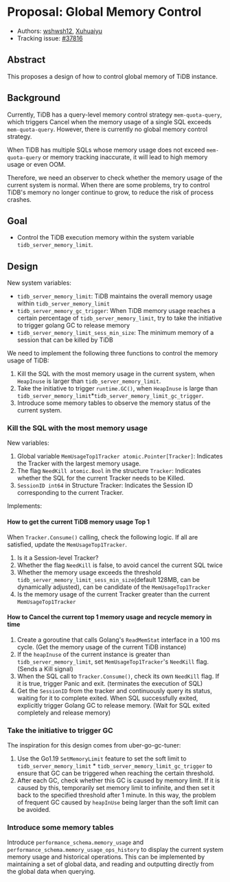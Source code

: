 # Proposal: Global Memory Control

* Authors: [wshwsh12](https://github.com/wshwsh12), [Xuhuaiyu](https://github.com/Xuhuaiyu)
* Tracking issue: [#37816](https://github.com/pingcap/tidb/issues/37816)

## Abstract

This proposes a design of how to control global memory of TiDB instance.

## Background

Currently, TiDB has a query-level memory control strategy `mem-quota-query`, which triggers Cancel when the memory usage of a single SQL exceeds `mem-quota-query`. However, there is currently no global memory control strategy. 

When TiDB has multiple SQLs whose memory usage does not exceed `mem-quota-query` or memory tracking inaccurate, it will lead to high memory usage or even OOM. 

Therefore, we need an observer to check whether the memory usage of the current system is normal. When there are some problems, try to control TiDB's memory no longer continue to grow, to reduce the risk of process crashes.

## Goal

- Control the TiDB execution memory within the system variable `tidb_server_memory_limit`.

## Design

New system variables:
- `tidb_server_memory_limit`: TiDB maintains the overall memory usage within `tidb_server_memory_limit`
- `tidb_server_memory_gc_trigger`: When TiDB memory usage reaches a certain percentage of `tidb_server_memory_limit`, try to take the initiative to trigger golang GC to release memory
- `tidb_server_memory_limit_sess_min_size`: The minimum memory of a session that can be killed by TiDB

We need to implement the following three functions to control the memory usage of TiDB:
1. Kill the SQL with the most memory usage in the current system, when `HeapInuse` is larger than `tidb_server_memory_limit`.
2. Take the initiative to trigger `runtime.GC()`, when `HeapInuse` is large than `tidb_server_memory_limit`*`tidb_server_memory_limit_gc_trigger`.
3. Introduce some memory tables to observe the memory status of the current system.

### Kill the SQL with the most memory usage

New variables:

1. Global variable `MemUsageTop1Tracker atomic.Pointer[Tracker]`: Indicates the Tracker with the largest memory usage.
2. The flag `NeedKill atomic.Bool` in the structure `Tracker`: Indicates whether the SQL for the current Tracker needs to be Killed.
3. `SessionID int64` in Structure Tracker: Indicates the Session ID corresponding to the current Tracker.

Implements:

#### How to get the current TiDB memory usage Top 1
When `Tracker.Consume()` calling, check the following logic. If all are satisfied, update the `MemUsageTop1Tracker`.
1. Is it a Session-level Tracker?
2. Whether the flag `NeedKill` is false, to avoid cancel the current SQL twice
3. Whether the memory usage exceeds the threshold `tidb_server_memory_limit_sess_min_size`(default 128MB, can be dynamically adjusted), can be candidate of the `MemUsageTop1Tracker` 
4. Is the memory usage of the current Tracker greater than the current `MemUsageTop1Tracker`

#### How to Cancel the current top 1 memory usage and recycle memory in time
1. Create a goroutine that calls Golang's `ReadMemStat` interface in a 100 ms cycle. (Get the memory usage of the current TiDB instance)
2. If the `heapInuse` of the current instance is greater than `tidb_server_memory_limit`, set `MemUsageTop1Tracker`'s `NeedKill` flag. (Sends a Kill signal)
3. When the SQL call to `Tracker.Consume()`, check its own `NeedKill` flag. If it is true, trigger Panic and exit. (terminates the execution of SQL)
4. Get the `SessionID` from the tracker and continuously query its status, waiting for it to complete exited. When SQL successfully exited, explicitly trigger Golang GC to release memory. (Wait for SQL exited completely and release memory)

### Take the initiative to trigger GC

The inspiration for this design comes from uber-go-gc-tuner:
1. Use the Go1.19 `SetMemoryLimit` feature to set the soft limit to `tidb_server_memory_limit` * `tidb_server_memory_limit_gc_trigger` to ensure that GC can be triggered when reaching the certain threshold.
2. After each GC, check whether this GC is caused by memory limit. If it is caused by this, temporarily set memory limit to infinite, and then set it back to the specified threshold after 1 minute. In this way, the problem of frequent GC caused by `heapInUse` being larger than the soft limit can be avoided.

### Introduce some memory tables

Introduce `performance_schema.memory_usage` and `performance_schema.memory_usage_ops_history` to display the current system memory usage and historical operations.
This can be implemented by maintaining a set of global data, and reading and outputting directly from the global data when querying.
